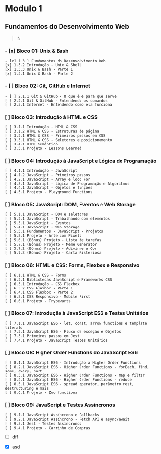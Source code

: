 # Modulo 1

## Fundamentos do Desenvolvimento Web

>N

### - [x] Bloco 01: Unix & Bash

    - [x] 1.3.1 Fundamentos do Desenvolvimento Web
    [x] 1.3.2 Introdução - Unix & Shell
    [x] 1.3.3 Unix & Bash - Parte 1
    [x] 1.4.1 Unix & Bash - Parte 2

### - [ ] Bloco 02: Git, GitHub e Internet

    - [ ] 2.1.1 Git & GitHub - O que é e para que serve
    [ ] 2.2.1 Git & GitHub - Entendendo os comandos
    [ ] 2.3.1 Internet - Entendendo como ela funciona

### [ ] Bloco 03: Introdução à HTML e CSS

    [ ] 3.1.1 Introdução - HTML & CSS
    [ ] 3.1.2 HTML & CSS - Estruturas de página
    [ ] 3.2.1 HTML & CSS - Primeiros passos em CSS
    [ ] 3.3.1 HTML & CSS - Seletores e posicionamento
    [ ] 3.4.1 HTML Semântico
    [ ] 3.5.1 Projeto - Lessons Learned

### [ ] Bloco 04: Introdução à JavaScript e Lógica de Programação

    [ ] 4.1.1 Introdução - JavaScript
    [ ] 4.1.2 JavaScript - Primeiros passos
    [ ] 4.2.1 JavaScript - Array e loop For
    [ ] 4.3.1 JavaScript - Lógica de Programação e Algoritmos
    [ ] 4.4.1 JavaScript - Objetos e funções
    [ ] 4.5.1 Projeto - Playground Functions

### [ ] Bloco 05: JavaScript: DOM, Eventos e Web Storage

    [ ] 5.1.1 JavaScript - DOM e seletores
    [ ] 5.2.1 JavaScript - Trabalhando com elementos
    [ ] 5.3.1 JavaScript - Eventos
    [ ] 5.4.1 JavaScript - Web Storage
    [ ] 5.5.1 Fundamentos - JavaScript - Projetos
    [ ] 5.5.1 Projeto - Arte com Pixels
    [ ] 5.6.1 (Bônus) Projeto - Lista de tarefas
    [ ] 5.7.1 (Bônus) Projeto - Meme Generator
    [ ] 5.7.2 (Bônus) Projeto - Adivinhe a Cor
    [ ] 5.7.3 (Bônus) Projeto - Carta Misteriosa

### [ ] Bloco 06: HTML e CSS: Forms, Flexbox e Responsivo

    [ ] 6.1.1 HTML & CSS - Forms
    [ ] 6.2.1 Bibliotecas JavaScript e Frameworks CSS
    [ ] 6.3.1 Introdução - CSS Flexbox
    [ ] 6.3.2 CSS Flexbox - Parte 1
    [ ] 6.4.1 CSS Flexbox - Parte 2
    [ ] 6.5.1 CSS Responsivo - Mobile First
    [ ] 6.6.1 Projeto - Trybewarts

### [ ] Bloco 07: Introdução à JavaScript ES6 e Testes Unitários

    [ ] 7.1.1 JavaScript ES6 - let, const, arrow functions e template literals
    [ ] 7.2.1 JavaScript ES6 - Fluxo de exceção e Objetos
    [ ] 7.3.1 Primeiros passos em Jest
    [ ] 7.4.1 Projeto - JavaScript Testes Unitários

### [ ] Bloco 08: Higher Order Functions do JavaScript ES6

    [ ] 8.1.1 JavaScript ES6 - Introdução a Higher Order Functions
    [ ] 8.2.1 JavaScript ES6 - Higher Order Functions - forEach, find, some, every, sort
    [ ] 8.3.1 JavaScript ES6 - Higher Order Functions - map e filter
    [ ] 8.4.1 JavaScript ES6 - Higher Order Functions - reduce
    [ ] 8.5.1 JavaScript ES6 - spread operator, parâmetro rest, destructuring e mais
    [ ] 8.6.1 Projeto - Zoo functions

### [ ] Bloco 09: JavaScript e Testes Assíncronos

    [ ] 9.1.1 JavaScript Assíncrono e Callbacks
    [ ] 9.2.1 JavaScript Assíncrono - Fetch API e async/await
    [ ] 9.3.1 Jest - Testes Assíncronos
    [ ] 9.4.1 Projeto - Carrinho de Compras

- [ ] dff

- [x] asd
